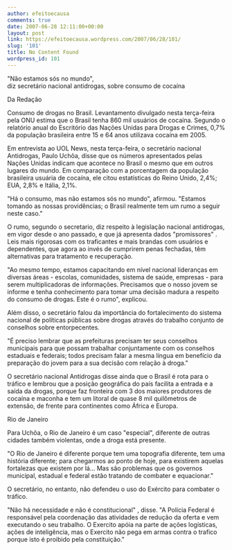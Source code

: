 ```yaml
---
author: efeitoecausa
comments: true
date: 2007-06-28 12:11:00+00:00
layout: post
link: https://efeitoecausa.wordpress.com/2007/06/28/101/
slug: '101'
title: No Content Found
wordpress_id: 101
---
```


>

  "Não estamos sós no mundo",   
diz secretário nacional antidrogas, sobre consumo de cocaína  
  
  
  
Da Redação  
  
Consumo de drogas no Brasil. Levantamento divulgado nesta terça-feira pela ONU estima que o Brasil tenha 860 mil usuários de cocaína. Segundo o relatório anual do Escritório das Nações Unidas para Drogas e Crimes, 0,7% da população brasileira entre 15 e 64 anos utilizava cocaína em 2005.  
  
Em entrevista ao UOL News, nesta terça-feira, o secretário nacional Antidrogas, Paulo Uchôa, disse que os números apresentados pelas Nações Unidas indicam que acontece no Brasil o mesmo que em outros lugares do mundo. Em comparação com a porcentagem da população brasileira usuária de cocaína, ele citou estatísticas do Reino Unido, 2,4%; EUA, 2,8% e Itália, 2,1%.  
  
"Há o consumo, mas não estamos sós no mundo", afirmou. "Estamos tomando as nossas providências; o Brasil realmente tem um rumo a seguir neste caso."  
  
O rumo, segundo o secretario, diz respeito à legislação nacional antidrogas, em vigor desde o ano passado, e que já apresenta dados "promissores" . Leis mais rigorosas com os traficantes e mais brandas com usuários e dependentes, que agora ao invés de cumprirem penas fechadas, têm alternativas para tratamento e recuperação.  
  
"Ao mesmo tempo, estamos capacitando em nível nacional lideranças em diversas áreas - escolas, comunidades, sistema de saúde, empresas - para serem multiplicadoras de informações. Precisamos que o nosso jovem se informe e tenha conhecimento para tomar uma decisão madura a respeito do consumo de drogas. Este é o rumo", explicou.  
  
Além disso, o secretário falou da importância do fortalecimento do sistema nacional de políticas públicas sobre drogas através do trabalho conjunto de conselhos sobre entorpecentes.  
  
"É preciso lembrar que as prefeituras precisam ter seus conselhos municipais para que possam trabalhar conjuntamente com os conselhos estaduais e federais; todos precisam falar a mesma língua em benefício da preparação do jovem para a sua decisão com relação à droga."  
  
O secretário nacional Antidrogas disse ainda que o Brasil é rota para o tráfico e lembrou que a posição geográfica do país facilita a entrada e a saída da drogas, porque faz fronteira com 3 dos maiores produtores de cocaína e maconha e tem um litoral de quase 8 mil quilômetros de extensão, de frente para continentes como África e Europa.  
  
Rio de Janeiro  
  
Para Uchôa, o Rio de Janeiro é um caso "especial", diferente de outras cidades também violentas, onde a droga está presente.  
  
"O Rio de Janeiro é diferente porque tem uma topografia diferente, tem uma história diferente; para chegarmos ao ponto de hoje, para existirem aquelas fortalezas que existem por lá... Mas são problemas que os governos municipal, estadual e federal estão tratando de combater e equacionar."  


  
O secretário, no entanto, não defendeu o uso do Exército para combater o tráfico.  
  
"Não há necessidade e não é constitucional" , disse. "A Polícia Federal é responsável pela coordenação das atividades de redução da oferta e vem executando o seu trabalho. O Exercito apóia na parte de ações logísticas, ações de inteligência, mas o Exercito não pega em armas contra o trafico porque isto é proibido pela constituição."
